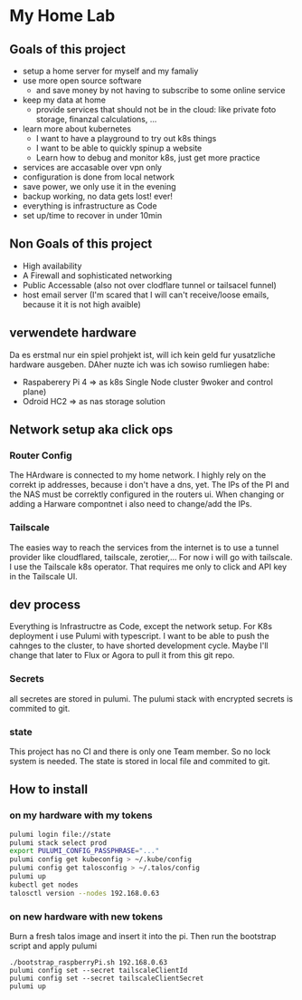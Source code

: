 # My Home Lab

## Goals of this project
- setup a home server for myself and my famaliy
- use more open source software
  - and save money by not having to subscribe to some online service 
- keep my data at home
  - provide services that should not be in the cloud: like private foto storage, finanzal calculations, ...
- learn more about kubernetes
  - I want to have a playground to try out k8s things
  - I want to be able to quickly spinup a website
  - Learn how to debug and monitor k8s, just get more practice
- services are accasable over vpn only
- configuration is done from local network
- save power, we only use it in the evening
- backup working, no data gets lost! ever!
- everything is infrastructure as Code
- set up/time to recover in under 10min

## Non Goals of this project
- High availability
- A Firewall and sophisticated networking
- Public Accessable (also not over clodflare tunnel or tailsacel funnel)
- host email server (I'm scared that I will can't receive/loose emails, because it it is not high avaible)

## verwendete hardware
Da es erstmal nur ein spiel prohjekt ist, will ich kein geld fur yusatzliche hardware ausgeben. 
DAher nuzte ich was ich sowiso rumliegen habe:
- Raspaberery Pi 4 => as k8s Single Node cluster 9woker and control plane)
- Odroid HC2 => as nas storage solution

## Network setup aka click ops
### Router Config
The HArdware is connected to my home network. 
I highly rely on the correkt ip addresses, because i don't have a dns, yet. 
The IPs of the PI and the NAS must be correktly configured in the routers ui. 
When changing or adding a Harware compontnet i also need to change/add the IPs.

### Tailscale
The easies way to reach the services from the internet is to use a tunnel provider like cloudflared, tailscale, zerotier,...
For now i will go with tailscale.
I use the Tailscale k8s operator. That requires me only to click and API key in the Tailscale UI.

## dev process
Everything is Infrastructre as Code, except the network setup.
For K8s deployment i use Pulumi with typescript.
I want to be able to push the cahnges to the cluster, to have shorted development cycle. 
Maybe I'll change that later to Flux or Agora to pull it from this git repo. 

### Secrets
all secretes are stored in pulumi.
The pulumi stack with encrypted secrets is commited to git.

### state
This project has no CI and there is only one Team member. 
So no lock system is needed.
The state is stored in local file and commited to git.

## How to install

### on my hardware with my tokens
```bash
pulumi login file://state
pulumi stack select prod
export PULUMI_CONFIG_PASSPHRASE="..."
pulumi config get kubeconfig > ~/.kube/config
pulumi config get talosconfig > ~/.talos/config
pulumi up
kubectl get nodes
talosctl version --nodes 192.168.0.63
```

### on new hardware with new tokens
Burn a fresh talos image and insert it into the pi.
Then run the bootstrap script and apply pulumi
```
./bootstrap_raspberryPi.sh 192.168.0.63
pulumi config set --secret tailscaleClientId
pulumi config set --secret tailscaleClientSecret
pulumi up
```